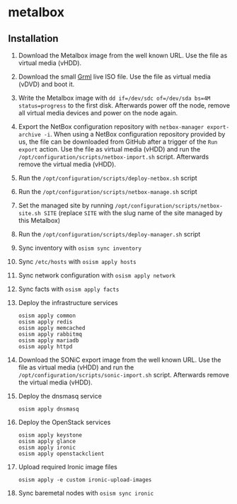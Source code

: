 # metalbox

## Installation

1. Download the Metalbox image from the well known URL. Use the file as virtual
   media (vHDD).
2. Download the small [Grml](https://grml.org/download/) live ISO file. Use the
   file as virtual media (vDVD) and boot it.
3. Write the Metalbox image with `dd if=/dev/sdc of=/dev/sda bs=4M status=progress` to
   the first disk. Afterwards power off the node, remove all virtual media devices and
   power on the node again.
4. Export the NetBox configuration repository with `netbox-manager export-archive -i`.
   When using a NetBox configuration repository provided by us, the file can be downloaded
   from GitHub after a trigger of the `Run export` action. Use the file  as virtual
   media (vHDD) and run the `/opt/configuration/scripts/netbox-import.sh` script.
   Afterwards remove the virtual media (vHDD).
5. Run the `/opt/configuration/scripts/deploy-netbox.sh` script
6. Run the `/opt/configuration/scripts/netbox-manage.sh` script
7. Set the managed site by running `/opt/configuration/scripts/netbox-site.sh SITE`
   (replace `SITE` with the slug name of the site managed by this Metalbox)
8. Run the `/opt/configuration/scripts/deploy-manager.sh` script
9. Sync inventory with `osism sync inventory`
10. Sync `/etc/hosts` with `osism apply hosts`
11. Sync network configuration with `osism apply network`
12. Sync facts with `osism apply facts`
13. Deploy the infrastructure services

    ```
    osism apply common
    osism apply redis
    osism apply memcached
    osism apply rabbitmq
    osism apply mariadb
    osism apply httpd
    ```

14. Download the SONiC export image from the well known URL. Use the file as
    virtual media (vHDD) and run the `/opt/configuration/scripts/sonic-import.sh`
    script. Afterwards remove the virtual media (vHDD).

15. Deploy the dnsmasq service

    ```
    osism apply dnsmasq
    ```

16. Deploy the OpenStack services

    ```
    osism apply keystone
    osism apply glance
    osism apply ironic
    osism apply openstackclient
    ```

17. Upload required Ironic image files

    ```
    osism apply -e custom ironic-upload-images
    ```

18. Sync baremetal nodes with `osism sync ironic`
